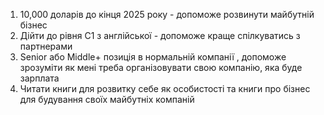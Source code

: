 1. 10,000 доларів до кінця 2025 року - допоможе розвинути майбутній бізнес
2. Дійти до рівня С1 з англійської - допоможе краще спілкуватись з партнерами 
3. Senior або Middle+ позиція в нормальній компанії , допоможе зрозуміти як мені треба організовувати свою компанію, яка буде зарплата 
4. Читати книги для розвитку себе як особистості та книги про бізнес для будування своїх майбутніх компаній

